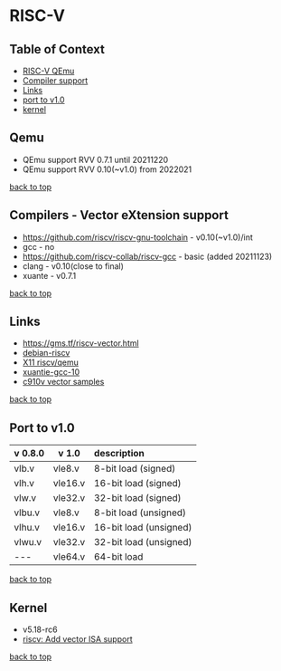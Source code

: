 
RISC-V
========================

## Table of Context <a name="toc"></a>

 - [RISC-V QEmu](#qemu)
 - [Compiler support](#compilers)
 - [Links](#links)
 - [port to v1.0](#port)
 - [kernel](#kernel)

## Qemu <a name="qemu"></a>

 - QEmu support RVV 0.7.1 until 20211220
 - QEmu support RVV 0.10(~v1.0) from 2022021

[back to top](#toc)

## Compilers - Vector eXtension support <a name="compilers"></a>

 - https://github.com/riscv/riscv-gnu-toolchain - v0.10(~v1.0)/int
 - gcc - no
 - https://github.com/riscv-collab/riscv-gcc - basic (added 20211123)
 - clang -  v0.10(close to final)
 - xuante - v0.7.1

[back to top](#toc)

## Links <a name="links"></a>
 - https://gms.tf/riscv-vector.html
 - [debian-riscv](https://wiki.debian.org/RISC-V#Creating_a_riscv64_chroot)
 - [X11 riscv/qemu](https://zxnord.medium.com/launching-x11-risc-v-applications-on-qemu-debian-efa62b4c4657)
 - [xuantie-gcc-10](https://github.com/T-head-Semi/gcc)
 - [c910v vector samples](https://github.com/c-sky/xuantie-vector-demos)

[back to top](#toc)

## Port to v1.0 <a name="port"></a>

| v 0.8.0  | v 1.0    | description   |
|----------|----------|:--------------|
| vlb.v | vle8.v  |  8-bit load (signed) |
| vlh.v | vle16.v | 16-bit load (signed) |
| vlw.v | vle32.v | 32-bit load (signed) |
| vlbu.v | vle8.v  |  8-bit load (unsigned) |
| vlhu.v | vle16.v | 16-bit load (unsigned) |
| vlwu.v | vle32.v | 32-bit load (unsigned) |
| ---  | vle64.v | 64-bit load |

[back to top](#toc)

## Kernel  <a name="kernel"></a>

 - v5.18-rc6
 - [riscv: Add vector ISA support](https://lwn.net/Articles/894816/)

[back to top](#toc)
